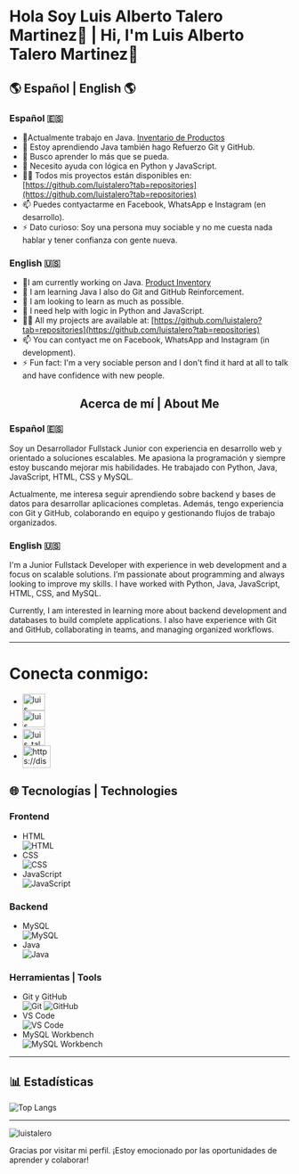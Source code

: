 # Hola Soy Luis Alberto Talero Martinez👋 | Hi, I'm Luis Alberto Talero Martinez👋

## 🌎 Español | English 🌎

### Español 🇪🇸

- 🔭Actualmente trabajo en Java. [Inventario de Productos](https://github.com/luistalero/Inventario_Productos)
- 🌱 Estoy aprendiendo Java también hago Refuerzo Git y GitHub.
- 👯 Busco aprender lo más que se pueda. 
- 🤔 Necesito ayuda con lógica en Python y JavaScript. 
- 👨‍💻 Todos mis proyectos están disponibles en: [https://github.com/luistalero?tab=repositories](https://github.com/luistalero?tab=repositories)
- 📫 Puedes contyactarme en Facebook, WhatsApp e Instagram (en desarrollo).
- ⚡ Dato curioso: Soy una persona muy sociable y no me cuesta nada hablar y tener confianza con gente nueva.
### English 🇺🇸
- 🔭I am currently working on Java. [Product Inventory](https://github.com/luistalero/Inventario_Productos)
- 🌱 I am learning Java I also do Git and GitHub Reinforcement.
- 👯 I am looking to learn as much as possible. 
- 🤔 I need help with logic in Python and JavaScript. 
- 👨‍💻 All my projects are available at: [https://github.com/luistalero?tab=repositories](https://github.com/luistalero?tab=repositories)
- 📫 You can contyact me on Facebook, WhatsApp and Instagram (in development).
- ⚡ Fun fact: I'm a very sociable person and I don't find it hard at all to talk and have confidence with new people.

<div align="center">
  <h2>Acerca de mí | About Me</h2>
</div>

### Español 🇪🇸

Soy un Desarrollador Fullstack Junior con experiencia en desarrollo web y orientado a soluciones escalables. Me apasiona la programación y siempre estoy buscando mejorar mis habilidades. He trabajado con Python, Java, JavaScript, HTML, CSS y MySQL.

Actualmente, me interesa seguir aprendiendo sobre backend y bases de datos para desarrollar aplicaciones completas. Además, tengo experiencia con Git y GitHub, colaborando en equipo y gestionando flujos de trabajo organizados.

### English 🇺🇸 

I'm a Junior Fullstack Developer with experience in web development and a focus on scalable solutions. I’m passionate about programming and always looking to improve my skills. I have worked with Python, Java, JavaScript, HTML, CSS, and MySQL.

Currently, I am interested in learning more about backend development and databases to build complete applications. I also have experience with Git and GitHub, collaborating in teams, and managing organized workflows.

---

# Conecta conmigo:

- <a href="https://www.linkedin.com/in/luis-alberto-talero-martinez-948133320/" target="blank"><img align="center" src="https://raw.githubusercontent.com/rahuldkjain/github-profile-readme-generator/master/src/images/icons/Social/linked-in-alt.svg" alt="luis alberto talero martinez" height="30" width="40" /></a>
- <a href="https://www.facebook.com/luisalberto.taleromartinez.3" target="blank"><img alinear="centro" src="https://raw.githubusercontent.com/rahuldkjain/github-profile-readme-generator/master/src/images/icons/Social/facebook.svg" alt="luis talero" height="30" width="40" /></a>
- <a href="https://instagram.com/luis_talero18" destino="blanco"><img align="center" src="https://raw.githubusercontent.com/rahuldkjain/github-profile-readme-generator/master/src/images/icons/Social/instagram.svg" alt="luis_talero18" height="30" width="40" /></a>
- <a href="https://discord.gg/https://discord.gg/BXFpGtVu" destino="blanco"><img align="center" src="https://raw.githubusercontent.com/rahuldkjain/github-profile-readme-generator/master/src/images/icons/Social/discord.svg" alt="https://discord.gg/BXFpGtVu" height="40" width="50" /></a>

## 🌐 Tecnologías | Technologies

### Frontend

- HTML  
  ![HTML](https://img.shields.io/badge/HTML-5-FF5733?logo=html5)
- CSS  
  ![CSS](https://img.shields.io/badge/CSS-3-2965F1?logo=css3)
- JavaScript  
  ![JavaScript](https://img.shields.io/badge/JavaScript-ES6-F7DF1E?logo=javascript)

### Backend

- MySQL  
  ![MySQL](https://img.shields.io/badge/MySQL-8.0-4479A1?logo=mysql)
- Java <br>
  ![Java](https://img.shields.io/badge/Java-17-007396?logo=java)
### Herramientas | Tools

- Git y GitHub  
  ![Git](https://img.shields.io/badge/Git-F05032?logo=git&logoColor=white)
  ![GitHub](https://img.shields.io/badge/GitHub-181717?logo=github&logoColor=white)
- VS Code  
  ![VS Code](https://img.shields.io/badge/VS%20Code-007ACC?logo=visualstudiocode&logoColor=white)
- MySQL Workbench  
  ![MySQL Workbench](https://img.shields.io/badge/MySQL%20Workbench-4479A1?logo=mysql&logoColor=white)

---

## 📊 Estadísticas
![Top Langs](https://github-readme-stats.vercel.app/api/top-langs/?username=luistalero&layout=compact&theme=dark)

---
  
<img align="center" src="https://github-readme-stats.vercel.app/api?username=luistalero&show_icons=true&locale=es" alt="luistalero" />

Gracias por visitar mi perfil. ¡Estoy emocionado por las oportunidades de aprender y colaborar!
</p>
